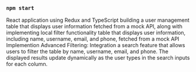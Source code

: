 ### `npm start`

React application using Redux and TypeScript building a user management table that displays user information fetched from a
mock API, along with implementing local filter functionality
table that displays user
information, including name, username, email, and phone, fetched from a mock
API  
Implemention Advanced Filtering: Integration a search feature that allows users to
filter the table by name, username, email, and phone. The displayed results
update dynamically as the user types in the search inputs for each
column.
